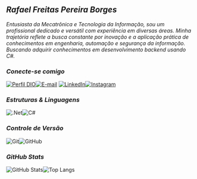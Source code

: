 ## ***Rafael Freitas Pereira Borges***

*Entusiasta da Mecatrônica e Tecnologia da Informação, sou um profissional dedicado e versátil com experiência em diversas áreas. Minha trajetória reflete a busca constante por inovação e a aplicação prática de conhecimentos em engenharia, automação e segurança da informação.*
*Buscando adquirir conhecimentos em desenvolvimento backend usando C#.*

### *Conecte-se comigo*

[![Perfil DIO](https://img.shields.io/badge/-Meu%20Perfil%20na%20DIO-30A3DC?style=for-the-badge)](https://web.dio.me/users/rafaelfpborges/)[![E-mail](https://img.shields.io/badge/-Email-000?style=for-the-badge&logo=microsoft-outlook&logoColor=E94D5F)](mailto:rafaelfpborges@gmail.com)
[![LinkedIn](https://img.shields.io/badge/-LinkedIn-000?style=for-the-badge&logo=linkedin&logoColor=30A3DC)](https://www.linkedin.com/in/rafaelfpborges/)[![Instagram](https://img.shields.io/badge/Instagram-000.svg?style=for-the-badge&logo=Instagram&logoColor=)](https://www.instagram.com/rafaelfpborges)

### *Estruturas & Linguagens*

![.Net](https://img.shields.io/badge/.NET-5C2D91?style=for-the-badge&logo=.net&logoColor=white)![C#](https://img.shields.io/badge/c%23-%23239120.svg?style=for-the-badge&logo=c-sharp&logoColor=white)

### *Controle de Versão*

![Git](https://img.shields.io/badge/git-%23F05033.svg?style=for-the-badge&logo=git&logoColor=white)![GitHub](https://img.shields.io/badge/GitHub-000?style=for-the-badge&logo=github&logoColor=30A3DC)

### *GitHub Stats*

![GitHub Stats](https://github-readme-stats.vercel.app/api?username=rafaelfpborges&theme=transparent&bg_color=000&border_color=30A3DC&show_icons=true&icon_color=30A3DC&title_color=E94D5F&text_color=FFF&hide_title=true)![Top Langs](https://github-readme-stats-git-masterrstaa-rickstaa.vercel.app/api/top-langs/?username=rafaelfpborges&layout=compact&bg_color=000&border_color=30A3DC&title_color=E94D5F&text_color=FFF)